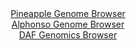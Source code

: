 <div id="Pineapple_Genome_Browser" align="center">
  <a href="https://igv.org/app/?sessionURL=blob:zZNtb9s2EMe_C18MG6AHUhT1YMAYFMexNzfNFsdz6qIwSJGSmEqiStKWmyDffUybdliBAisGFH0n3R2P_7v_jw_gKLSRqgcTEAWIBAgBD5hGjWvaDa14STthwKSirREe0KISWvSlAJMHUFFj6eb6hTvZWDuYSRhKO_gd7WsVGOzTwTfqYBvh6vwooB29Vz0dTVCqLpyptqVMaWqVNuGZpkcVyvroj4LRYQicFByQkFNLQ9oOjeqNCgfR1_vRtd9_Cu1r0atO7LtDa.UHPXsnz0nmQUV_vfWL7t4v2lppaZtuWmzXsb.8LGb.ellEJPnpY8FMCy56K2k7LVa_FX_h.Wa3SGa7zdVyu0m2YQSjGJIoD_89UGhw6KaJ3Y3vDsLY527n1IrppyM3ECKC491zbn4apBZmmsA4g_A5uJZ1L_hSUO6MmDbqc6enBLUHLaZcIMxKFCMISZlhRHNOIBOMuEaxyFiV5qykSSbcIDTleYK54NhlEeZpTKlzVPZcnL5u1hfunA7tdYJW3Svd8v6u0GdX5YKtxss5WQ9Vt0F9xq5uzvJ.oWjxYoNlOq_PI8uhOid6OXaZ274Ejx5oVXlw9ICy0ekEQQ_DxCNR4j99osyDMHfStJJg8vqNB6ym5VtX_voB2PeDYwyYp9U.4eYBpd1.wMTPIUxRnkckTmOY5.jRewAH3X43CC8213kKoyKKkn0lW.veA9.bfjAB7fvgWFZBff.DkJci8n_JwwhmJCJEoFJwguJEwMQhxjBiKUoETsuY54IxklY8iXDCOREJZQJnScZEljrj3JI.PEnn0H_Z3Tezym4vi5e7.cUfw6o4mvZ23axmi3Fx12UDe3U.zk12czs73Tepqt.t4BVcb_XuIrXjn2en39.u7laBZdJd.m0SK6U7al29i7jfZ1yPVEvaWxc4SiOZbKV9v3XTqBFMUOR26YFStcphDHTNfoYe9BCBv_xDN3588_g3">Pineapple Genome Browser</a>
</div>
<div id="Alphonso_Genome_Browser" align="center">
  <a href="https://igv.org/app/?sessionURL=blob:zZNrb9s2FIb_Cz8MG6ALL6IuBoxBde6Nmzau58RFYZAiJXGRRIWk7cRB_vuYNt2wAQNWDBj2TTrn8PA95334BHbSWKUHMAE4QjRCCATAtnq_YP3YyXeslxZMatZZGQAja2nkUEkweQI1s44try_9yda50U7iWLkx7NnQ6MiSkI2h1VvXSl8X4oj17KAHtrdRpft4pruOcW2Y08bGbwzb6Vg1u3AvORvHyEshEY0Fcyxm3djqwep4lEOz2fv2m2.hTSMH3ctNv.2c.qJn4.V5ySKq2c83YdkfwrJrtFGu7aflapGEZ_NyFi7OSkzTH74WzIwUcnCKddPy7Xn5Czlerk_T2Xp5dbZapqsYQ5xAiov4zwPFlsR.msTfeL.V1r12O2JOTr8d.QghoiRZv.aOH0ZlpJ2mMMkhfA0uVDNIcSaZ8EZMW_17p5cEc1sjp0IiwiuUIAhplRPECkEhl5z6RonMeZ0VvGJpLv0gLBNFSoQUxGcREVnCmHdUDUI._L1Zf3Gnv3K71rirLikfH.Dsgus7dY4.7I8UwdrcntpqjdX9yZBzfHBkLt6Xt3fnF7.uHmyyrReq9NtX4DkAna62nh5QtSabIBgQmAYUp.HLJ8oDCAsvzWgFJp8.B8AZVt358k9PwD2OnjFgX1b7glsAtPH7AZOwgDBDRYFpkiWwKNBz8AS2pvvPIDxZXhcZxCXG6aZWnfPvQWzsMNqIDUO0q.qoOfxPyMsQ_bfkEQRziimVqJKCoiSVMPWIcYJ4hlJJsioRheScZrVIMUmFoDJlXJI8zbnMM2.cX9KXJ.kd.ie7.25W19ccusfr2wUnDKPxTi1Pmnf1YXZRH928fV_Oezsfby_z_Oi0lO3OoL07vrk_Qes3B3eJ6vmHyHHlL_0.ibU2PXO.3kf87yuuO2YUG5wP7JRVXHXKPa78NHoPJgj7XQag0p32GAPT8B9hAANE4U9_0E2ePz__Bg--">Alphonso Genome Browser</a>
</div>


<div id="DAF_Genomics_Browser" align="center">
  <a href="https://ink-blot.github.io/?sessionURL=blob:rZBdb9owFIb_i6_z5SQQkjvSDQXRlA0GYqsqdAgOSeqP1HaaMMR_n8U6TdM0TZN2Yx3rPfbz6rmgVyJVLThKkO_gkYMxspCqRL8G1lLyAIwolJRAFbGQJCWRhBcEJRdUgtKwWd2bl5XWrUpc9wilfSJcsLpQjgocaG0lOl0Rs2r7DjD4Kjj0yikEM8saXKBtJbgSLhQFUcr23Jbw074Hc_zI9rcvyZ51VNc36t6UMMWOTgmmbc2PZPhLkV_IuLm7y.fZYt68eEwvF.27VmybL92ukZNBn0UTHYZ0tOq37z8OXcrP.UyXk.UkwFPCPqR6bLA1ulqIiqIzclBRSZzg0Ir8ieWHof02BqOxaSdFjZLHJwtpCcWzWX.8IH1ujUKkyEt3s2khIY9EosSOPS_CceyPwij04hhfrQvqJP3PjmebVRx5_tT3x84BmOGXNb0pNaDfw38W3PGpGBbZesifg0Xdt56ftw_rbLhf0XmO0wHCbMnydNfPIyqjHQ_4Bkc4.7z5BLNgSw.GWxvuHwuVQjLQJvp.fdMJtD5xRrj.6TO4Pl2_AQ--">DAF Genomics Browser</a>
</div>
